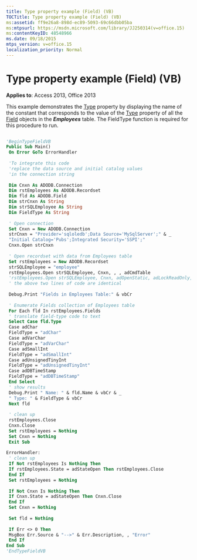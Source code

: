 ```yaml
---
title: Type property example (Field) (VB)
TOCTitle: Type property example (Field) (VB)
ms:assetid: ff9e26a8-898d-ec89-5093-69c66dbb05ba
ms:mtpsurl: https://msdn.microsoft.com/library/JJ250314(v=office.15)
ms:contentKeyID: 48548966
ms.date: 09/18/2015
mtps_version: v=office.15
localization_priority: Normal
---
```


# Type property example (Field) (VB)


**Applies to**: Access 2013, Office 2013

This example demonstrates the [Type](type-property-ado.md) property by displaying the name of the constant that corresponds to the value of the [Type](type-property-ado.md) property of all the [Field](field-object-ado.md) objects in the ***Employees*** table. The FieldType function is required for this procedure to run.

```vb 
 
'BeginTypeFieldVB 
Public Sub Main() 
 On Error GoTo ErrorHandler 
 
 'To integrate this code 
 'replace the data source and initial catalog values 
 'in the connection string 
 
 Dim Cnxn As ADODB.Connection 
 Dim rstEmployees As ADODB.Recordset 
 Dim fld As ADODB.Field 
 Dim strCnxn As String 
 Dim strSQLEmployee As String 
 Dim FieldType As String 
 
 ' Open connection 
 Set Cnxn = New ADODB.Connection 
 strCnxn = "Provider='sqloledb';Data Source='MySqlServer';" & _ 
 "Initial Catalog='Pubs';Integrated Security='SSPI';" 
 Cnxn.Open strCnxn 
 
 ' Open recordset with data from Employees table 
 Set rstEmployees = New ADODB.Recordset 
 strSQLEmployee = "employee" 
 rstEmployees.Open strSQLEmployee, Cnxn, , , adCmdTable 
 'rstEmployees.Open strSQLEmployee, Cnxn, adOpenStatic, adLockReadOnly, adCmdTable 
 ' the above two lines of code are identical 
 
 Debug.Print "Fields in Employees Table:" & vbCr 
 
 ' Enumerate Fields collection of Employees table 
 For Each fld In rstEmployees.Fields 
 ' translate field-type code to text 
 Select Case fld.Type 
 Case adChar 
 FieldType = "adChar" 
 Case adVarChar 
 FieldType = "adVarChar" 
 Case adSmallInt 
 FieldType = "adSmallInt" 
 Case adUnsignedTinyInt 
 FieldType = "adUnsignedTinyInt" 
 Case adDBTimeStamp 
 FieldType = "adDBTimeStamp" 
 End Select 
 ' show results 
 Debug.Print " Name: " & fld.Name & vbCr & _ 
 " Type: " & FieldType & vbCr 
 Next fld 
 
 ' clean up 
 rstEmployees.Close 
 Cnxn.Close 
 Set rstEmployees = Nothing 
 Set Cnxn = Nothing 
 Exit Sub 
 
ErrorHandler: 
 ' clean up 
 If Not rstEmployees Is Nothing Then 
 If rstEmployees.State = adStateOpen Then rstEmployees.Close 
 End If 
 Set rstEmployees = Nothing 
 
 If Not Cnxn Is Nothing Then 
 If Cnxn.State = adStateOpen Then Cnxn.Close 
 End If 
 Set Cnxn = Nothing 
 
 Set fld = Nothing 
 
 If Err <> 0 Then 
 MsgBox Err.Source & "-->" & Err.Description, , "Error" 
 End If 
End Sub 
'EndTypeFieldVB 
```

